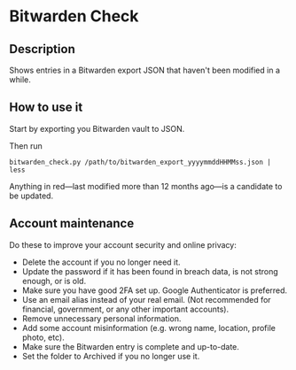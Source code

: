 # Bitwarden Check

## Description

Shows entries in a Bitwarden export JSON that haven't been modified in a while.

## How to use it

Start by exporting you Bitwarden vault to JSON.

Then run

    bitwarden_check.py /path/to/bitwarden_export_yyyymmddHHMMss.json | less

Anything in red—last modified more than 12 months ago—is a candidate to be updated.

## Account maintenance

Do these to improve your account security and online privacy:

* Delete the account if you no longer need it.
* Update the password if it has been found in breach data, is not strong enough, or is old.
* Make sure you have good 2FA set up. Google Authenticator is preferred.
* Use an email alias instead of your real email. (Not recommended for financial, government, or any other important accounts).
* Remove unnecessary personal information.
* Add some account misinformation (e.g. wrong name, location, profile photo, etc).
* Make sure the Bitwarden entry is complete and up-to-date.
* Set the folder to Archived if you no longer use it.
